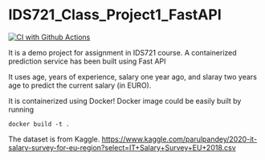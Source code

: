 # IDS721_Class_Project1_FastAPI
[![CI with Github Actions](https://github.com/nansuwang/IDS721_Class_Project1_FastAPI/actions/workflows/main.yml/badge.svg)](https://github.com/nansuwang/IDS721_Class_Project1_FastAPI/actions/workflows/main.yml)

It is a demo project for assignment in IDS721 course.
A containerized prediction service has been built using Fast API

It uses age, years of experience, salary one year ago, and slaray two years age to predict the current salary (in EURO).

It is containerized using Docker! Docker image could be easily built by running
```shell
docker build -t .
```

The dataset is from Kaggle. https://www.kaggle.com/parulpandey/2020-it-salary-survey-for-eu-region?select=IT+Salary+Survey+EU+2018.csv
